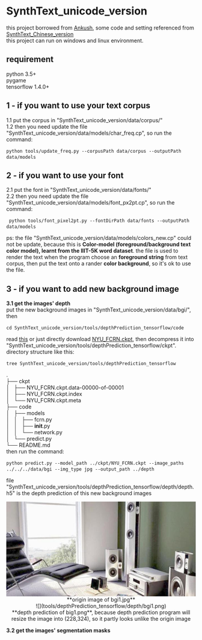 # SynthText_unicode_version

this project borrowed from [Ankush](https://github.com/ankush-me/SynthText), some code and setting referenced from [SynthText_Chinese_version](https://github.com/JarveeLee/SynthText_Chinese_version)   
this project can run on windows and linux environment.

## requirement
python 3.5+   
pygame  
tensorflow 1.4.0+


## 1 - if you want to use your text corpus
  1.1 put the corpus in "SynthText_unicode_version/data/corpus/"   
  1.2 then you need update the file "SynthText_unicode_version/data/models/char_freq.cp", so run the command:
```
python tools/update_freq.py --corpusPath data/corpus --outputPath data/models
```
## 2 - if you want to use your font
  2.1 put the font in "SynthText_unicode_version/data/fonts/"   
  2.2 then you need update the file "SynthText_unicode_version/data/models/font_px2pt.cp", so run the command:
```
 python tools/font_pixel2pt.py --fontDirPath data/fonts --outputPath data/models
```

ps: the file "SynthText_unicode_version/data/models/colors_new.cp" could not be update, because this is **Color-model (foreground/background text color model), learnt from the IIIT-5K word dataset**. the file is used to render the text when the program choose an **foreground string** from text corpus, then put the text onto a rander **color background**, so it's ok to use the file.   
## 3 - if you want to add new background image
  **3.1 get the images' depth**   
put the new background images in "SynthText_unicode_version/data/bgi/", then   
```
cd SynthText_unicode_version/tools/depthPrediction_tensorflow/code
```
read [this](https://github.com/ChanChiChoi/SynthText_unicode_version/tree/master/tools/depthPrediction_tensorflow) or just directly download [NYU_FCRN.ckpt](http://campar.in.tum.de/files/rupprecht/depthpred/NYU_FCRN-checkpoint.zip), then decompress it into "SynthText_unicode_version/tools/depthPrediction_tensorflow/ckpt". directory structure like this:  
```
tree SynthText_unicode_version/tools/depthPrediction_tensorflow
```
.  
├── ckpt   
│   ├── NYU_FCRN.ckpt.data-00000-of-00001   
│   ├── NYU_FCRN.ckpt.index   
│   └── NYU_FCRN.ckpt.meta   
├── code   
│   ├── models   
│   │   ├── fcrn.py   
│   │   ├── __init__.py   
│   │   └── network.py   
│   └── predict.py   
└── README.md   
then run the command:   
```
python predict.py --model_path ../ckpt/NYU_FCRN.ckpt --image_paths ../../../data/bgi --img_type jpg --output_path ../depth
```
file "SynthText_unicode_version/tools/depthPrediction_tensorflow/depth/depth.h5" is the depth prediction of this new background images  
<center><img src="data/bgi/bgi1.jpg" height = "252" alt="bgi1" align=center /></center>        
<center>**origin image of bgi1.jpg**</center>  
<center>![](tools/depthPrediction_tensorflow/depth/bgi1.png)</center>    
<center>**depth prediction of big1.png**, because depth prediction program will resize the image into (228,324), so it partly looks unlike the origin image </center>   

 **3.2 get the images' segmentation masks**

